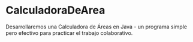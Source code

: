 # CalculadoraDeArea
Desarrollaremos una Calculadora de Áreas en Java - un programa simple pero efectivo para practicar el trabajo colaborativo.

